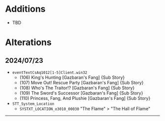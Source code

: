 # Additions

- TBD

# Alterations

## 2024/07/23
- `eventTextCsAq1012[1-5]Client.win32`
  - (106) King's Hunting [Gazbaran's Fang] {Sub Story}
  - (107) Move Out! Rescue Party [Gazbaran's Fang] {Sub Story}
  - (108) Who's The Traitor!? [Gazbaran's Fang] {Sub Story}
  - (109) The Sword's Successor [Gazbaran's Fang] {Sub Story}
  - (110) Princess, Fang, And Plushie [Gazbaran's Fang] {Sub Story}
- `STT_System_Location`
  - `SYSTXT_LOCATION_o3010_00030` "The Flame" > "The Hall of Flame"
---